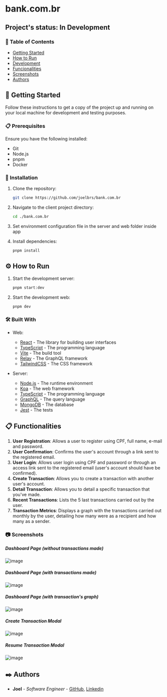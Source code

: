 # bank.com.br

## Project's status: In Development

### 📝 Table of Contents

- [Getting Started](#getting-started)
- [How to Run](#how-to-run)
- [Development](#development)
- [Funcionalities](#functionalities)
- [Screenshots](#screenshots)
- [Authors](#authors)

## 🚀 Getting Started

Follow these instructions to get a copy of the project up and running on your local machine for development and testing purposes.

### 📋 Prerequisites

Ensure you have the following installed:

- Git
- Node.js
- pnpm
- Docker

### 🔧 Installation

1. Clone the repository:

   ```sh
   git clone https://github.com/joelbrs/bank.com.br
   ```

2. Navigate to the client project directory:

   ```sh
   cd ./bank.com.br
   ```

3. Set environment configuration file in the server and web folder inside app

4. Install dependencies:
   ```sh
   pnpm install
   ```

## ⚙️ How to Run

1. Start the development server:

   ```sh
   pnpm start:dev
   ```

2. Start the development web:

   ```sh
   pnpm dev
   ```

### 🛠️ Built With

- Web:

  - [React](https://reactjs.org/) - The library for building user interfaces
  - [TypeScript](https://www.typescriptlang.org/) - The programming language
  - [Vite](https://vitejs.dev/) - The build tool
  - [Relay](https://relay.dev/) - The GraphQL framework
  - [TailwindCSS](https://tailwindcss.com/) - The CSS framework

- Server:
  - [Node.js](https://nodejs.org/) - The runtime environment
  - [Koa](https://koajs.com/) - The web framework
  - [TypeScript](https://www.typescriptlang.org/) - The programming language
  - [GraphQL](https://graphql.org/) - The query language
  - [MongoDB](https://www.mongodb.com/) - The database
  - [Jest](https://jestjs.io/) - The tests

## 📋 Functionalities

1. **User Registration**: Allows a user to register using CPF, full name, e-mail and password.
2. **User Confirmation**: Confirms the user's account through a link sent to the registered email.
3. **User Login**: Allows user login using CPF and password or through an access link sent to the registered email (user's account should have be confirmed).
4. **Create Transaction**: Allows you to create a transaction with another user's account.
5. **Detail Transaction**: Allows you to detail a specific transaction that you've made.
6. **Recent Transactions**: Lists the 5 last transactions carried out by the user.
7. **Transaction Metrics**: Displays a graph with the transactions carried out monthly by the user, detailing how many were as a recipient and how many as a sender.

 
### 📷 Screenshots
   ##### Dashboard Page (without transactions made)
![image](https://github.com/user-attachments/assets/339986b9-3b7c-49cb-a7b2-5355c37f0315)

   ##### Dashboard Page (with transactions made)
![image](https://github.com/user-attachments/assets/2ce990a7-9b72-4c5d-87ec-27ea2c68ea00)

   ##### Dashboard Page (with transaction's graph)
![image](https://github.com/user-attachments/assets/195b0bd1-2f4f-486d-8828-1f5c4ea64dd1)

   ##### Create Transaction Modal
![image](https://github.com/user-attachments/assets/cf57be8c-963f-4ab8-967a-70f176208170)

   ##### Resume Transaction Modal
![image](https://github.com/user-attachments/assets/e282f683-958e-4c77-9546-cfbadd6038df)


## ✒️ Authors

- **Joel** - _Software Engineer_ - [GitHub](https://github.com/joelbrs), [Linkedin](https://linkedin.com/in/joelbrs)
